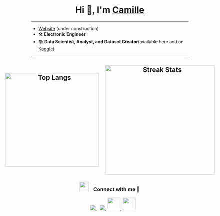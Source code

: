 <h1 align="center">Hi 👋, I'm <a href="https://100rabhcsmc.github.io/Me.io/" target="blank">Camille</a></h1>

---
- [Website](https://ellimaaac.github.io/) (under construction)
- 🛠️ **Electronic Engineer**  
- 📚 **Data Scientist, Analyst, and Dataset Creator**(available here and on [Kaggle](https://www.kaggle.com/ellimaaac/datasets/))

---

<h2 align="center">  
  <div style="display: flex; justify-content: center; align-items: center; gap: 20px;">
    <img src="https://github-readme-stats.vercel.app/api/top-langs/?username=ellimaaac&hide_progress=true" style="width: 300px; height: auto;" alt="Top Langs">
    <img src="https://github-readme-streak-stats.herokuapp.com/?user=ellimaaac&theme=default" style="width: 350px; height: auto;" alt="Streak Stats">
  </div>
</h2>

<h3 align="center">
    <img src="https://media.giphy.com/media/iY8CRBdQXODJSCERIr/giphy.gif" width="30" height="30" style="margin-right: 10px;">
    Connect with me 🤝
</h3>

<p align="center">
    <div align="center" class="icons-social" style="margin-left: 10px;">
        <a style="margin-left: 10px;" target="_blank" href="https://www.linkedin.com/in/camille-lanfredi-461030229/">
            <img src="https://img.icons8.com/doodle/40/000000/linkedin--v2.png">
        </a>
        <a style="margin-left: 10px;" target="_blank" href="https://github.com/Ellimaaac/Ellimaaac">
            <img src="https://img.icons8.com/doodle/40/000000/github--v1.png">
        </a>
        <a style="margin-left: 5px;" target="_blank" href="https://leetcode.com/Cam_LFD/">
            <img src="https://img.icons8.com/external-tal-revivo-color-tal-revivo/96/000000/external-level-up-your-coding-skills-and-quickly-land-a-job-logo-color-tal-revivo.png" height="40" width="40">
        </a>
        <a style="margin-left: 5px;" target="_blank" href="https://www.kaggle.com/ellimaaac/datasets/">
            <img src="https://cdn4.iconfinder.com/data/icons/logos-and-brands/512/189_Kaggle_logo_logos-512.png" height="40" width="40">
        </a>
    </div>
</p>
